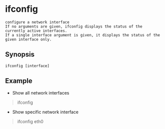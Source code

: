 # ifconfig

    configure a network interface
    If no arguments are given, ifconfig displays the status of the currently active interfaces.
    If a single interface argument is given, it displays the status of the given interface only.

## Synopsis

`ifconfig [interface]`

## Example

* Show all network interfaces

> ifconfig

* Show specific network interface

> ifconfig eth0
